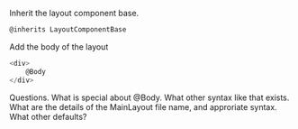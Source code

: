 Inherit the layout component base.

```csharp
@inherits LayoutComponentBase
```


Add the body of the layout

```csharp
<div>
    @Body
</div>
```


Questions.
    What is special about @Body. What other syntax like that exists.
    What are the details of the MainLayout file name, and approriate syntax. What other defaults?
